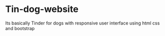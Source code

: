 # Tin-dog-website
Its basically Tinder for dogs with responsive user interface using html css and bootstrap

